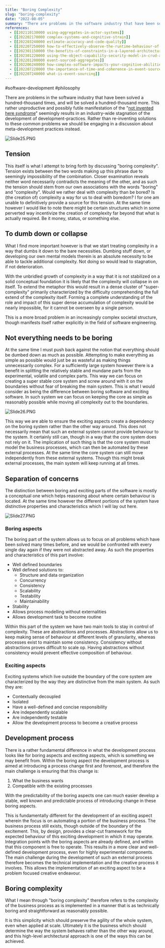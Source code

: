 ```yaml
---
title: "Boring Complexity"
slug: "boring-complexity"
date: "2022-08-05"
summary: "There are problems in the software industry that have been solved a hundred-thousand times, and will be solved a hundred-thousand more. Rather than re-inventing solutions to these common problems we should be engaging in a discussion about meta-development practices instead."
references: 
  - [[202110130000 using-aggregates-in-actor-systems]]
  - [[202202170000 complex-systems-and-cognitive-strain]]
  - [[202203240000 estimate-accuracy-and-code-quality]]
  - [[202207250000 how-to-effectively-observe-the-runtime-behaviour-of-your-core-domain]]
  - [[202301150000 the-benefits-of-constraints-in-a-layered-architecture]]
  - [[202301220000 using-the-object-capability-security-model-in-crud-applications]]
  - [[202201200000 event-sourced-aggregates]]
  - [[202206240000 how-complex-software-impacts-your-cognitive-abilities]]
  - [[202207220000 the-importance-of-time-and-coherence-in-event-sourced-systems]]
  - [[202207240000 what-is-event-sourcing]]
---
```


#software-development #philosophy

There are problems in the software industry that have been solved a hundred-thousand times, and will be solved a hundred-thousand more. This rather unproductive and possibly futile manifestation of the "[not invented here syndrome](https://en.wikipedia.org/wiki/Not_invented_here)" seemingly results in an industry-wide stagnation of the development of development-practices. Rather than re-inventing solutions to these common problems we should be engaging in a discussion about meta-development practices instead.

![Slide25.PNG](/uploads/Slide25_4adbfb8ee1.PNG)

## Tension
This itself is what I attempt to bring forth by discussing "boring complexity". Tension exists between the two words making up this phrase due to seemingly impossibility of the combination. Closer examination reveals neither word necessarily contradicts the meaning of the other, and as such the tension should stem from our own associations with the words "boring" and "complexity". Would we rather deal with complexity than be bored? Is (the creation of) complexity a way for us to deal with boredom? I for one am unable to definitively provide a source for this tension. At the same time however I would like to note there might be certain structures which in some perverted way incentivize the creation of complexity far beyond that what is actually required. Be it money, status, or something else.

## To dumb down or collapse
What I find more important however is that we start treating complexity in a way that dumbs it down to the bare necessities. Dumbing stuff down, or developing our own mental models therein is an absolute necessity to be able to tackle additional complexity. Not doing so would lead to stagnation, if not deterioration.

With the unbridled growth of complexity in a way that it is not stabilized on a solid conceptual foundation it is likely that the complexity will collapse in on itself. To extend the metaphor this would result in a dense cluster of "super-complexity" primarily characterized by the difficulty comprehending the full extend of the complexity itself. Forming a complete understanding of the role and impact of this super dense accumulation of complexity would be nearly impossible, for it cannot be overseen by a single person.

This is a more broad problem in an increasingly complex societal structure, though manifests itself rather explicitly in the field of software engineering.

## Not everything needs to be boring
At the same time I must push back against the notion that everything should be dumbed down as much as possible. Attempting to make everything as simple as possible would just be as wasteful as making things unnecessarily complex. For a sufficiently large system however there is a benefit in splitting the relatively stable and mundane parts from the experimental, volatile and complex parts. This way we can focus on creating a super stable core system and screw around with it on the boundaries without fear of breaking the main system. This is what I would consider as being the difference between boring software and exciting software. In such system we can focus on keeping the core as simple as reasonably possible while moving all complexity out to the boundaries.

![Slide26.PNG](/uploads/Slide26_52e1aa0061.PNG)

This way we are able to ensure the exciting aspects create a dependency on the boring system rather than the other way around. This does not necessarily mean that such an external system cannot provide behaviour to the system. It certainly still can, though in a way that the core system does not rely on it. The implication of such thing is that the core system must model the business processes, which can then be automated by these external processes. At the same time the core system can still move independently from these external systems. Though this might break external processes, the main system will keep running at all times.

## Separation of concerns
The distinction between boring and exciting parts of the software is mostly a conceptual one which helps reasoning about where certain behaviour is located. At the same time however the different portions of the system have distinctive properties and characteristics which I will lay out here.

![Slide27.PNG](/uploads/Slide27_0465b46925.PNG)

### Boring aspects
The boring part of the system allows us to focus on all problems which have been solved many times before, and we would be confronted with every single day again if they were not abstracted away. As such the properties and characteristics of this part involve:
- Well defined boundaries
- Well defined solutions to:
    - Structure and data organization
    - Concurrency
    - Consistency
    - Scalability
    - Testability
    - Maintainability
- Stability
- Allows process modelling without externalities
- Allows development task to become routine

Within this part of the system we have two main tools to stay in control of complexity. These are abstractions and processes. Abstractions allow us to keep making sense of behaviour at different levels of granularity, whereas processes exist to maintain some consistency. Consistency without abstractions proves difficult to scale op. Having abstractions without consistency would prevent effective composition of behaviour.

### Exciting aspects
Exciting systems which live outside the boundary of the core system are characterized by the way they are distinctive from the main system. As such they are:
- Contextually decoupled
- Isolated
- Have a well-defined and concise responsibility
- Are independently scalable
- Are independently testable
- Allow the development process to become a creative process

## Development process
There is a rather fundamental difference in what the development process looks like for boring aspects and exciting aspects, which is something we may benefit from. Within the boring aspect the development process is aimed at introducing a process change first and foremost, and therefore the main challenge is ensuring that this change is:

1. What the business wants
2. Compatible with the existing processes

With the predictability of the boring aspects one can much easier develop a stable, well known and predictable process of introducing change in these boring aspects.

This is fundamentally different for the development of an exciting aspect wherein the focus is on automating a portion of the business process. The business process still exists, though outside of the boundary of the excitement. This, by design, provides a clear-cut framework for the expected behaviour of this exciting development in which it may operate. Integration points with the boring aspects are already defined, and within that this component is free to operate. This results in a more clear and well-defined development process, even for highly experimental components. The main challenge during the development of such an external process therefore becomes the technical implementation and the creative process it involves. This allows the implementation of an exciting aspect to be a problem focused creative endeavour.

## Boring complexity
What I mean through "boring complexity" therefore refers to the complexity of the business process as is implemented in a manner that is as technically boring and straightforward as reasonably possible.

It is this simplicity which should preserve the agility of the whole system, even when applied at scale. Ultimately it is the business which should determine the way the system behaves rather than the other way around, and this high-level architectural approach is one of the ways this can be achieved.

